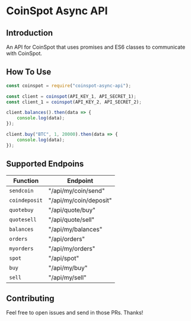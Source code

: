 # CoinSpot Async API

## Introduction

An API for CoinSpot that uses promises and ES6 classes to communicate with CoinSpot.

## How To Use

```javascript
const coinspot = require("coinspot-async-api");

const client = coinspot(API_KEY_1, API_SECRET_1);
const client_1 = coinspot(API_KEY_2, API_SECRET_2);

client.balances().then(data => {
	console.log(data);
});

client.buy("BTC", 1, 20000).then(data => {
	console.log(data);
});
```

## Supported Endpoins

| Function      | Endpoint               |
| ------------- | ---------------------- |
| `sendcoin`    | "/api/my/coin/send"    |
| `coindeposit` | "/api/my/coin/deposit" |
| `quotebuy`    | "/api/quote/buy"       |
| `quotesell`   | "/api/quote/sell"      |
| `balances`    | "/api/my/balances"     |
| `orders`      | "/api/orders"          |
| `myorders`    | "/api/my/orders"       |
| `spot`        | "/api/spot"            |
| `buy`         | "/api/my/buy"          |
| `sell`        | "/api/my/sell"         |

## Contributing

Feel free to open issues and send in those PRs.
Thanks!
